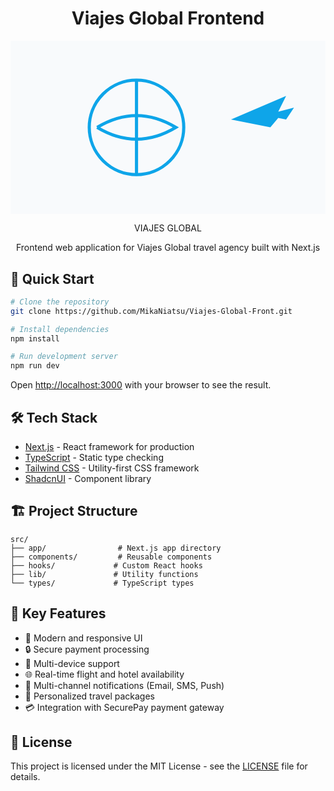<div align="center">

# Viajes Global Frontend

<svg viewBox="0 0 400 220" xmlns="http://www.w3.org/2000/svg">
  <!-- Background -->
  <rect width="400" height="220" fill="#f8fafc"/>
  
  <!-- Plane -->
  <path d="M280 100 L350 70 L340 90 L360 85 L350 100 L340 98 L330 110 Z" fill="#0ea5e9"/>
  
  <!-- Globe -->
  <circle cx="160" cy="110" r="60" fill="none" stroke="#0ea5e9" stroke-width="4"/>
  <path d="M110 110 Q160 140 210 110 Q160 80 110 110" fill="none" stroke="#0ea5e9" stroke-width="4"/>
  <path d="M160 50 Q160 110 160 170" fill="none" stroke="#0ea5e9" stroke-width="4"/>
  
  <!-- Company Name -->
  <text x="200" y="200" font-family="Arial" font-size="24" text-anchor="middle" fill="#0f172a">VIAJES GLOBAL</text>
</svg>

Frontend web application for Viajes Global travel agency built with Next.js

<!---[![Build Status](https://img.shields.io/github/workflow/status/viajes-global/frontend/CI)](https://github.com/viajes-global/frontend/actions)
[![Quality Gate Status](https://img.shields.io/sonar/quality_gate/viajes-global_frontend?server=https%3A%2F%2Fsonarcloud.io)](https://sonarcloud.io/dashboard?id=viajes-global_frontend)
-->
</div>

## 🚀 Quick Start

```bash
# Clone the repository
git clone https://github.com/MikaNiatsu/Viajes-Global-Front.git

# Install dependencies
npm install

# Run development server
npm run dev
```

Open [http://localhost:3000](http://localhost:3000) with your browser to see the result.

## 🛠️ Tech Stack

- [Next.js](https://nextjs.org/) - React framework for production
- [TypeScript](https://www.typescriptlang.org/) - Static type checking
- [Tailwind CSS](https://tailwindcss.com/) - Utility-first CSS framework
- [ShadcnUI](https://ui.shadcn.com/) - Component library

## 🏗️ Project Structure

```
src/
├── app/                # Next.js app directory
├── components/         # Reusable components
├── hooks/             # Custom React hooks
├── lib/               # Utility functions
└── types/             # TypeScript types
```

## 🔑 Key Features

- 🎨 Modern and responsive UI
- 🔒 Secure payment processing
- 📱 Multi-device support
- 🌐 Real-time flight and hotel availability
- 📨 Multi-channel notifications (Email, SMS, Push)
- 🎯 Personalized travel packages
- 💳 Integration with SecurePay payment gateway


## 📝 License

This project is licensed under the MIT License - see the [LICENSE](LICENSE) file for details.
